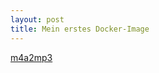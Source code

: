 ```yaml
---
layout: post
title: Mein erstes Docker-Image
---
```

[m4a2mp3](https://hub.docker.com/r/gilbertbuchner1st/m4a2mp3/)
